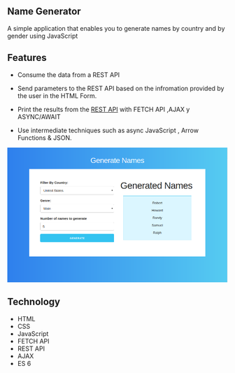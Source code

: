 ## Name Generator

A simple application that enables you to generate names by country and by gender using JavaScript

## Features
* Consume the data from a REST API

* Send parameters to the REST API based on the infromation provided by the user in the HTML Form.

* Print the results from the [REST API](https://github.com/thm/uinames) with FETCH API ,AJAX y ASYNC/AWAIT

* Use intermediate techniques such as async JavaScript , Arrow Functions & JSON.


![preview](screenshots/preview.png)


## Technology

* HTML
* CSS
* JavaScript
* FETCH API
* REST API
* AJAX
* ES 6
